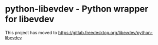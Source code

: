 python-libevdev - Python wrapper for libevdev
=============================================

This project has moved to 
https://gitlab.freedesktop.org/libevdev/python-libevdev
